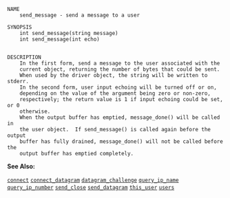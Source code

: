 
```
NAME
	send_message - send a message to a user

SYNOPSIS
	int send_message(string message)
	int send_message(int echo)


DESCRIPTION
	In the first form, send a message to the user associated with the
	current object, returning the number of bytes that could be sent.
	When used by the driver object, the string will be written to stderr.
	In the second form, user input echoing will be turned off or on,
	depending on the value of the argument being zero or non-zero,
	respectively; the return value is 1 if input echoing could be set, or 0
	otherwise.
	When the output buffer has emptied, message_done() will be called in
	the user object.  If send_message() is called again before the output
	buffer has fully drained, message_done() will not be called before the
	output buffer has emptied completely.

```

**See Also:**

 [`connect`](./connect.md)
 [`connect_datagram`](./connect_datagram.md)
 [`datagram_challenge`](./datagram_challenge.md)
 [`query_ip_name`](./query_ip_name.md)
 [`query_ip_number`](./query_ip_number.md)
 [`send_close`](./send_close.md)
 [`send_datagram`](./send_datagram.md)
 [`this_user`](./this_user.md)
 [`users`](./users.md)
